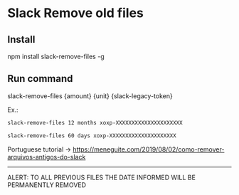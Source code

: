 # Slack Remove old files

## Install 

npm install slack-remove-files -g

## Run command
slack-remove-files {amount} {unit} {slack-legacy-token}

Ex.: 
```bash
slack-remove-files 12 months xoxp-XXXXXXXXXXXXXXXXXXXXX

slack-remove-files 60 days xoxp-XXXXXXXXXXXXXXXXXXXXX
```

Portuguese tutorial -> https://meneguite.com/2019/08/02/como-remover-arquivos-antigos-do-slack

*************
ALERT: TO ALL PREVIOUS FILES THE DATE INFORMED WILL BE PERMANENTLY REMOVED
